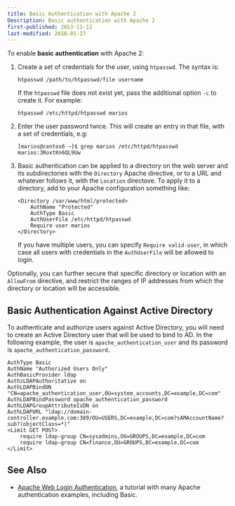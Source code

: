 ```yaml
---
title: Basic Authentication with Apache 2
Description: Basic authentication with Apache 2
first-published: 2013-11-12
last-modified: 2018-01-27
---
```


To enable **basic authentication** with Apache 2:

1.  Create a set of credentials for the user, using `htpasswd`. The 
    syntax is:

        htpasswd /path/to/htpasswd/file username

    If the `htpasswd` file does not exist yet, pass the additional 
    option `-c` to create it. For example:

        htpasswd /etc/httpd/htpasswd marios

2.  Enter the user password twice. This will create an entry in that 
    file, with a set of credentials, e.g:

        [marios@centos6 ~]$ grep marios /etc/httpd/htpasswd 
        marios:3RoxtKn6QL9Uw

3.  Basic authentication can be applied to a directory on the web 
    server and its subdirectories with the `Directory` Apache directive, 
    or to a URL and whatever follows it, with the `Location` directove. 
    To apply it to a directory, add to your Apache configuration 
    something like:

        <Directory /var/www/html/protected>
            AuthName "Protected"
            AuthType Basic
            AuthUserFile /etc/httpd/htpasswd
            Require user marios
        </Directory>

    If you have multiple users, you can specify `Require valid-user`, 
    in which case all users with credentials in the `AuthUserFile` 
    will be allowed to login.

Optionally, you can further secure that specific directory or location 
with an `AllowFrom` directive, and restrict the ranges of IP addresses 
from which the directory or location will be accessible.

## Basic Authentication Against Active Directory ##

To authenticate and authorize users against Active Directory, you will need to
create an Active Directory user that will be used to bind to AD. In the
following example, the user is `apache_authentication_user` and its password is
`apache_authentication_password`.

```    
AuthType Basic
AuthName "Authorized Users Only"
AuthBasicProvider ldap
AuthzLDAPAuthoritative on
AuthLDAPBindDN "CN=apache_authentication_user,OU=system_accounts,DC=example,DC=com"
AuthLDAPBindPassword apache_authentication_password
AuthLDAPGroupAttributeIsDN on
AuthLDAPURL "ldap://domain-controller.example.com:389/OU=USERS,DC=example,DC=com?sAMAccountName?sub?(objectClass=*)"
<Limit GET POST>
    require ldap-group CN=sysadmins,OU=GROUPS,DC=example,DC=com
    require ldap-group CN=finance,OU=GROUPS,DC=example,DC=com
</Limit>
```

See Also
--------

*   [Apache Web Login Authentication](http://www.yolinux.com/TUTORIALS/LinuxTutorialApacheAddingLoginSiteProtection.html), 
    a tutorial with many Apache authentication examples, including Basic.
